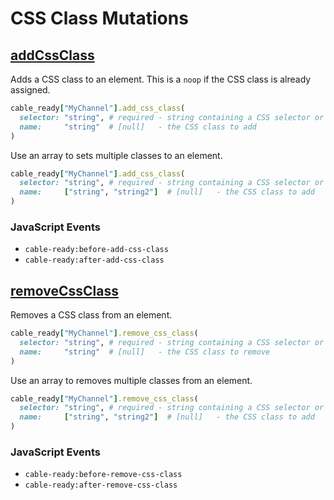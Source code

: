 # CSS Class Mutations

## [addCssClass](https://developer.mozilla.org/en-US/docs/Web/API/Element/classList)

Adds a CSS class to an element. This is a `noop` if the CSS class is already assigned.

```ruby
cable_ready["MyChannel"].add_css_class(
  selector: "string", # required - string containing a CSS selector or XPath expression
  name:     "string"  # [null]   - the CSS class to add
)
```

Use an array to sets multiple classes to an element.

```ruby
cable_ready["MyChannel"].add_css_class(
  selector: "string", # required - string containing a CSS selector or XPath expression
  name:     ["string", "string2"]  # [null]   - the CSS class to add
)
```

### JavaScript Events

* `cable-ready:before-add-css-class`
* `cable-ready:after-add-css-class`

## [removeCssClass](https://developer.mozilla.org/en-US/docs/Web/API/Element/classList)

Removes a CSS class from an element.

```ruby
cable_ready["MyChannel"].remove_css_class(
  selector: "string", # required - string containing a CSS selector or XPath expression
  name:     "string"  # [null]   - the CSS class to remove
)
```

Use an array to removes multiple classes from an element.

```ruby
cable_ready["MyChannel"].remove_css_class(
  selector: "string", # required - string containing a CSS selector or XPath expression
  name:     ["string", "string2"]  # [null]   - the CSS class to add
)
```

### JavaScript Events

* `cable-ready:before-remove-css-class`
* `cable-ready:after-remove-css-class`

